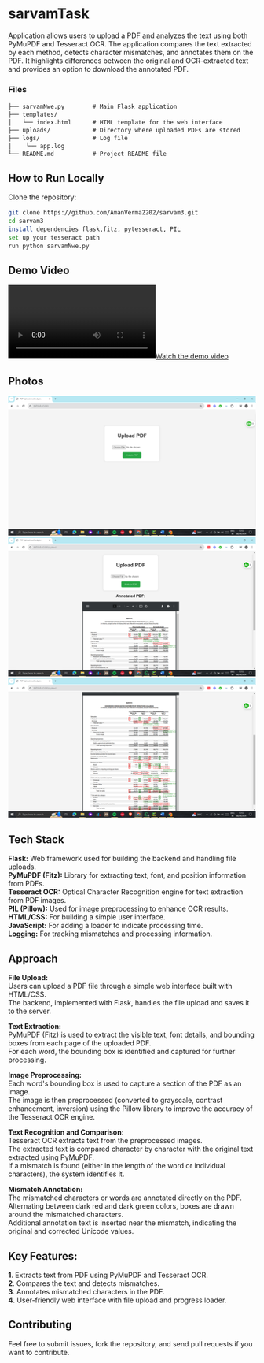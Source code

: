 # sarvamTask
Application allows users to upload a PDF and analyzes the text using both PyMuPDF and Tesseract OCR. The application compares the text extracted by each method, detects character mismatches, and annotates them on the PDF. It highlights differences between the original and OCR-extracted text and provides an option to download the annotated PDF.



### Files
```
├── sarvamNwe.py        # Main Flask application
├── templates/
│   └── index.html      # HTML template for the web interface
├── uploads/            # Directory where uploaded PDFs are stored
├── logs/               # Log file
│    └── app.log
└── README.md           # Project README file
```


## How to Run Locally

Clone the repository:

   ```bash
   git clone https://github.com/AmanVerma2202/sarvam3.git
   cd sarvam3
   install dependencies flask,fitz, pytesseract, PIL
   set up your tesseract path
   run python sarvamNwe.py
 ```

## Demo Video
[![Watch the demo video](https://github.com/AmanVerma2202/sarvamTaskModified/blob/main/saravm_dzKckfRg%20(1).mp4)](https://github.com/AmanVerma2202/sarvamTaskModified/blob/main/saravm_dzKckfRg%20(1).mp4)


## Photos
![Alt text of the image](https://github.com/AmanVerma2202/sarvam3/blob/main/Screenshot%20(100).png)
![Alt text of the image](https://github.com/AmanVerma2202/sarvam3/blob/main/Screenshot%20(101).png)
![Alt text of the image](https://github.com/AmanVerma2202/sarvam3/blob/main/Screenshot%20(102).png)


## Tech Stack
**Flask:** Web framework used for building the backend and handling file uploads.<br/>
**PyMuPDF (Fitz):** Library for extracting text, font, and position information from PDFs.<br/>
**Tesseract OCR:** Optical Character Recognition engine for text extraction from PDF images.<br/>
**PIL (Pillow):** Used for image preprocessing to enhance OCR results.<br/>
**HTML/CSS:** For building a simple user interface.<br/>
**JavaScript:** For adding a loader to indicate processing time.<br/>
**Logging:** For tracking mismatches and processing information.<br/>


## Approach
**File Upload:** <br/>
Users can upload a PDF file through a simple web interface built with HTML/CSS.<br/>
The backend, implemented with Flask, handles the file upload and saves it to the server.<br/>

**Text Extraction:** <br/>
PyMuPDF (Fitz) is used to extract the visible text, font details, and bounding boxes from each page of the uploaded PDF.<br/>
For each word, the bounding box is identified and captured for further processing.<br/>

**Image Preprocessing:** <br/>
Each word's bounding box is used to capture a section of the PDF as an image.<br/>
The image is then preprocessed (converted to grayscale, contrast enhancement, inversion) using the Pillow library to improve the accuracy of the Tesseract OCR engine.<br/>

**Text Recognition and Comparison:** <br/>
Tesseract OCR extracts text from the preprocessed images.<br/>
The extracted text is compared character by character with the original text extracted using PyMuPDF.<br/>
If a mismatch is found (either in the length of the word or individual characters), the system identifies it.<br/>

**Mismatch Annotation:** <br/>
The mismatched characters or words are annotated directly on the PDF.<br/>
Alternating between dark red and dark green colors, boxes are drawn around the mismatched characters.<br/>
Additional annotation text is inserted near the mismatch, indicating the original and corrected Unicode values.<br/>




## Key Features:
**1**. Extracts text from PDF using PyMuPDF and Tesseract OCR.<br/>
**2**. Compares the text and detects mismatches.<br/>
**3**. Annotates mismatched characters in the PDF.<br/>
**4**. User-friendly web interface with file upload and progress loader.<br/>



## Contributing
Feel free to submit issues, fork the repository, and send pull requests if you want to contribute.
